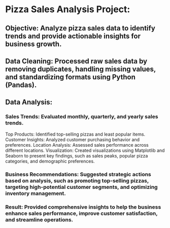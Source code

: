 # Pizza Sales Analysis Project:

## Objective: Analyze pizza sales data to identify trends and provide actionable insights for business growth.

## Data Cleaning: Processed raw sales data by removing duplicates, handling missing values, and standardizing formats using Python (Pandas).

## Data Analysis:

### Sales Trends: Evaluated monthly, quarterly, and yearly sales trends.
Top Products: Identified top-selling pizzas and least popular items.
Customer Insights: Analyzed customer purchasing behavior and preferences.
Location Analysis: Assessed sales performance across different locations.
Visualization: Created visualizations using Matplotlib and Seaborn to present key findings, such as sales peaks, popular pizza categories, and demographic preferences.

### Business Recommendations: Suggested strategic actions based on analysis, such as promoting top-selling pizzas, targeting high-potential customer segments, and optimizing inventory management.

### Result: Provided comprehensive insights to help the business enhance sales performance, improve customer satisfaction, and streamline operations.
